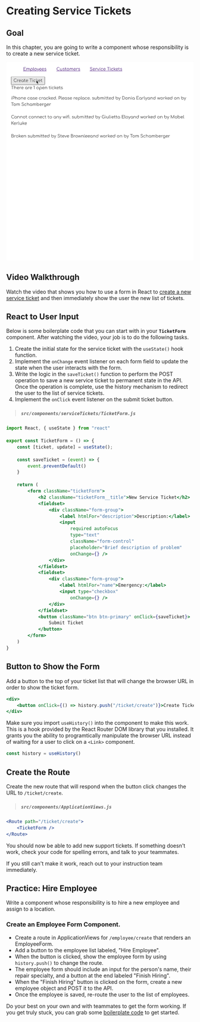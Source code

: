 # Creating Service Tickets

## Goal

In this chapter, you are going to write a component whose responsibility is to create a new service ticket.

![](./images/honey-rae-new-ticket.gif)

## Video Walkthrough

Watch the video that shows you how to use a form in React to [create a new service ticket](https://vimeo.com/573652033) and then immediately show the user the new list of tickets.

## React to User Input

Below is some boilerplate code that you can start with in your **`TicketForm`** component. After watching the video, your job is to do the following tasks.

1. Create the initial state for the service ticket with the `useState()` hook function.
1. Implement the `onChange` event listener on each form field to update the state when the user interacts with the form.
1. Write the logic in the `saveTicket()` function to perform the POST operation to save a new service ticket to permanent state in the API. Once the operation is complete, use the history mechanism to redirect the user to the list of service tickets.
1. Implement the `onClick` event listener on the submit ticket button.

> ##### `src/components/serviceTickets/TicketForm.js`

```jsx
import React, { useState } from "react"

export const TicketForm = () => {
    const [ticket, update] = useState();

    const saveTicket = (event) => {
        event.preventDefault()
    }

    return (
        <form className="ticketForm">
            <h2 className="ticketForm__title">New Service Ticket</h2>
            <fieldset>
                <div className="form-group">
                    <label htmlFor="description">Description:</label>
                    <input
                        required autoFocus
                        type="text"
                        className="form-control"
                        placeholder="Brief description of problem"
                        onChange={} />
                </div>
            </fieldset>
            <fieldset>
                <div className="form-group">
                    <label htmlFor="name">Emergency:</label>
                    <input type="checkbox"
                        onChange={} />
                </div>
            </fieldset>
            <button className="btn btn-primary" onClick={saveTicket}>
                Submit Ticket
            </button>
        </form>
    )
}
```

## Button to Show the Form

Add a button to the top of your ticket list that will change the browser URL in order to show the ticket form.

```jsx
<div>
    <button onClick={() => history.push("/ticket/create")}>Create Ticket</button>
</div>
```

Make sure you import `useHistory()` into the component to make this work. This is a hook provided by the React Router DOM library that you installed. It grants you the ability to programtically manipulate the browser URL instead of waiting for a user to click on a `<Link>` component.

```js
const history = useHistory()
```

## Create the Route

Create the new route that will respond when the button click changes the URL to `/ticket/create`.

> ##### `src/components/ApplicationViews.js`

```jsx
<Route path="/ticket/create">
    <TicketForm />
</Route>
```

You should now be able to add new support tickets. If something doesn't work, check your code for spelling errors, and talk to your teammates.

If you still can't make it work, reach out to your instruction team immediately.

## Practice: Hire Employee

Write a component whose responsibility is to hire a new employee and assign to a location.

### Create an Employee Form Component.
* Create a route in ApplicationViews for `/employee/create` that renders an EmployeeForm.
* Add a button to the employee list labeled, "Hire Employee".
* When the button is clicked, show the employee form by using `history.push()` to change the route.
* The employee form should include an input for the person's name, their repair specialty, and a button at the end labeled "Finish Hiring".
* When the "Finish Hiring" button is clicked on the form, create a new employee object and POST it to the API.
* Once the employee is saved, re-route the user to the list of employees.

Do your best on your own and with teammates to get the form working. If you get truly stuck, you can grab some [boilerplate code](./scripts/EmployeeForm.js) to get started.